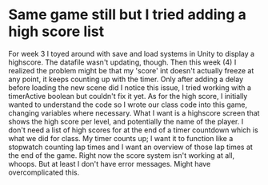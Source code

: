 # Same game still but I tried adding a high score list

For week 3 I toyed around with save and load systems in Unity to display a highscore. The datafile wasn't updating, though. Then this week (4) I realized the problem might be that my 'score' int doesn't actually freeze at any point, it keeps counting up with the timer. Only after adding a delay before loading the new scene did I notice this issue, I tried working with a timerActive boolean but couldn't fix it yet. 
As for the high score, I initially wanted to understand the code so I wrote our class code into this game, changing variables where necessary. What I want is a highscore screen that shows the high score per level, and potentially the name of the player. I don't need a list of high scores for at the end of a timer countdown which is what we did for class. My timer counts up; I want it to function like a stopwatch counting lap times and I want an overview of those lap times at the end of the game. Right now the score system isn't working at all, whoops. But at least I don't have error messages. Might have overcomplicated this. 
